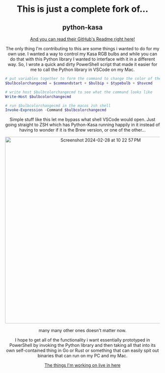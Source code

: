 <h1 align="center">This is just a complete fork of...</h1>

<h2 align="center">python-kasa</h2>

<p align="center">
  <a href="https://github.com/python-kasa/python-kasa/blob/master/README.md">And you can read their GitHub's Readme right here!</a>
</p>

<p align="center">
  The only thing I'm contributing to this are some things i wanted to do for my own use. I wanted a way to control my Kasa RGB bulbs and while you can do that with this Python library I wanted to interface with it in a different way. So, I wrote a quick and dirty PowerShell script that made it easier for me to call the Python library in VSCode on my Mac. 
</p>

```PowerShell
# put variables together to form the command to change the color of the selected bulb
$bulbcolorchangecmd = $commandstart + $bulbip + $typebulb + $hsvcmd

# write host $bulbcolorchangecmd to see what the command looks like
Write-Host $bulbcolorchangecmd

# run $bulbcolorchangecmd in the macos zsh shell
Invoke-Expression -Command $bulbcolorchangecmd
```
<p align="center">
  Simple stuff like this let me bypass what shell VSCode would open. Just going straight to ZSH which has Python-Kasa running happily in it instead of having to wonder if it is the Brew version, or one of the other...
</p>

<p align="center">
  <img width="606" alt="Screenshot 2024-02-28 at 10 22 57 PM" src="https://github.com/navjack/python-kasa/assets/7362750/d037f254-c867-4949-a8a9-9755c842e95a">
</p>

<p align="center">
  many many other ones doesn't matter now.
</p>

<p align="center">
  I hope to get all of the functionality i want essentially prototyped in PowerShell by invoking the Python library and then taking all that into its own self-contained thing in Go or Rust or something that can easily spit out binaries that can run on my PC and my Mac.
</p>

<p align="center">
  <a href="https://github.com/navjack/python-kasa/tree/master/powershellscripts">The things I'm working on live in here</a>
</p>
